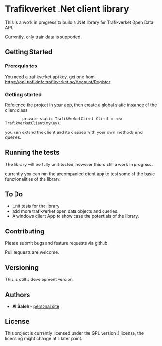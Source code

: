 # Trafikverket .Net client library

This is a work in progress to build a .Net library for Trafikverket Open Data API.

Currently, only train data is supported.

## Getting Started

### Prerequisites

You need a trafikverket api key. get one from https://api.trafikinfo.trafikverket.se/Account/Register

### Getting started
Reference the project in your app, then create a global static instance of the client class

```
        private static TrafikVerketClient Client = new TrafikVerketClient(myKey);
```
you can extend the client and its classes with your own methods and queries.

## Running the tests

The library will be fully unit-tested, however this is still a work in progress.

currently you can run the accompanied client app to test some of the basic functionalities of the library.

## To Do
- Unit tests for the library
- add more trafikverket open data objects and queries.
- A windows client App to show case the potentials of the library.

## Contributing

Please submit bugs and feature requests via github.

Pull requests are welcome.

## Versioning

This is still a development version

## Authors

* **Al Saleh**  - [personal site](https://alayham.com)

## License

This project is currently licensed under the GPL version 2 license, the licensing might change at a later point.

